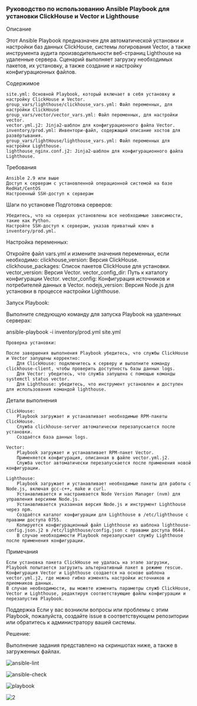 
### Руководство по использованию Ansible Playbook для установки ClickHouse и Vector и Lighthouse

Описание

Этот Ansible Playbook предназначен для автоматической установки и настройки баз данных ClickHouse, системы логирования Vector, а также инструмента аудита производительности веб-страниц Lighthouse на удаленные серверa. Сценарий выполняет загрузку необходимых пакетов, их установку, а также создание и настройку конфигурационных файлов.

Содержимое

    site.yml: Основной Playbook, который включает в себя установку и настройку ClickHouse и Vector.
    group_vars/lighthouse/clickhouse_vars.yml: Файл переменных, для настройки ClickHouse
    group_vars/vector/vector_vars.yml: Файл переменных, для настройки vector.
    vector.yml.j2: Jinja2-шаблон для конфигурационного файла Vector.
    inventory/prod.yml: Инвентори-файл, содержащий описание хостов для развёртывания.
    group_vars/lightHouse/lighthouse_vars.yml: Файл переменных для настройки Lighthouse.
    lighthouse_nginx.conf.j2: Jinja2-шаблон для конфигурационного файла Lighthouse.

Требования

    Ansible 2.9 или выше
    Доступ к серверам с установленной операционной системой на базе RedHat/CentOS
    Настроенный SSH-доступ к серверам

Шаги по установке
Подготовка серверов:

    Убедитесь, что на серверах установлены все необходимые зависимости, такие как Python.
    Настройте SSH-доступ к серверам, указав приватный ключ в inventory/prod.yml.
Настройка переменных:

Откройте файл vars.yml и измените значения переменных, если необходимо:
    clickhouse_version: Версия ClickHouse.
    clickhouse_packages: Список пакетов ClickHouse для установки.
    vector_version: Версия Vector.
    vector_config_dir: Путь к каталогу конфигурации Vector.
    vector_config: Конфигурация источников и потребителей данных в Vector.
    nodejs_version: Версия Node.js для установки в процессе настройки Lighthouse.

Запуск Playbook:

Выполните следующую команду для запуска Playbook на удаленных серверах:

ansible-playbook -i inventory/prod.yml site.yml

    Проверка установки:

    После завершения выполнения Playbook убедитесь, что службы ClickHouse и Vector запущены корректно:
        Для ClickHouse: подключитесь к серверу и выполните команду clickhouse-client, чтобы проверить доступность базы данных logs.
        Для Vector: убедитесь, что служба запущена с помощью команды systemctl status vector.
        Для Lighthouse: убедитесь, что инструмент установлен и доступен для использования командой lighthouse.

Детали выполнения

    ClickHouse:
        Playbook загружает и устанавливает необходимые RPM-пакеты ClickHouse.
        Служба clickhouse-server автоматически перезапускается после установки.
        Создаётся база данных logs.

    Vector:
        Playbook загружает и устанавливает RPM-пакет Vector.
        Применяется конфигурация, описанная в файле vector.yml.j2.
        Служба vector автоматически перезапускается после применения новой конфигурации.

    Lighthouse:
        Playbook загружает и устанавливает необходимые пакеты для работы с Node.js, включая gcc-c++, make и curl.
        Устанавливается и настраивается Node Version Manager (nvm) для управления версиями Node.js.
        Устанавливается указанная версия Node.js и инструмент Lighthouse через npm.
        Создаётся каталог конфигурации для Lighthouse в /etc/lighthouse с правами доступа 0755.
        Копируется конфигурационный файл Lighthouse из шаблона lighthouse-config.json.j2 в /etc/lighthouse/config.json с правами доступа 0644.
        В случае необходимости Playbook перезапускает службу Lighthouse после применения конфигурации.

Примечания

    Если установка пакета ClickHouse не удалась на этапе загрузки, Playbook попытается загрузить альтернативный пакет в режиме rescue.
    Конфигурация Vector и Lighthouse создается на основе шаблона vector.yml.j2, где можно гибко изменять настройки источников и приемников данных.
    В случае необходимости, вы можете изменить параметры служб ClickHouse, Vector и Lighthouse, редактируя соответствующие файлы конфигурации и перезапустив Playbook.

Поддержка
Если у вас возникли вопросы или проблемы с этим Playbook, пожалуйста, создайте issue в соответствующем репозитории или обратитесь к администратору вашей системы.

Решение: 

Выполнение задания представлено на скриншотах ниже, а также в загруженных файлах.

![ansible-lint](https://github.com/user-attachments/assets/371a305b-1e6b-4ef2-a84f-5ad80726c5cf)

![ansible-check](https://github.com/user-attachments/assets/2ff0bcc1-acc4-4096-b038-791f72e6a49f)

![playbook](https://github.com/user-attachments/assets/1a2d5c37-7570-4dfa-8f0f-254d4cd1f30e)

![2](https://github.com/user-attachments/assets/93d22516-4d1c-49d3-9fda-e04d8997eb71)




